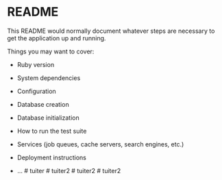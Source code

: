 # README

This README would normally document whatever steps are necessary to get the
application up and running.

Things you may want to cover:

* Ruby version

* System dependencies

* Configuration

* Database creation

* Database initialization

* How to run the test suite

* Services (job queues, cache servers, search engines, etc.)

* Deployment instructions

* ...
#   t u i t e r  
 #   t u i t e r 2  
 #   t u i t e r 2  
 #   t u i t e r 2  
 